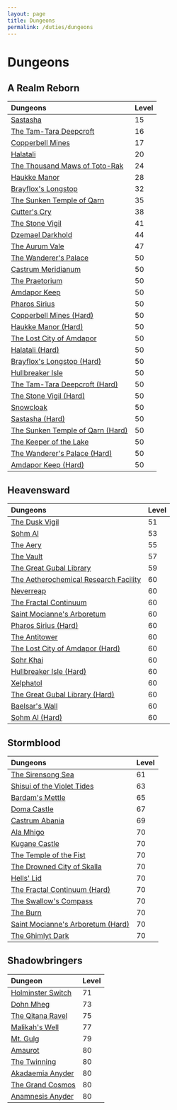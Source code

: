 ```yaml
---
layout: page
title: Dungeons
permalink: /duties/dungeons
---
```


# Dungeons

## A Realm Reborn

| Dungeons                                                                                           | Level |
|:---------------------------------------------------------------------------------------------------|:------|
| [Sastasha](/duties/dungeons/a-realm-reborn/sastasha)                                               | 15    |
| [The Tam-Tara Deepcroft](/duties/dungeons/a-realm-reborn/the-tam-tara-deepcroft)                   | 16    |
| [Copperbell Mines](/duties/dungeons/a-realm-reborn/copperbell-mines)                               | 17    |
| [Halatali](/duties/dungeons/a-realm-reborn/halatali)                                               | 20    |
| [The Thousand Maws of Toto-Rak](/duties/dungeons/a-realm-reborn/the-thousand-maws-of-toto-rak)     | 24    |
| [Haukke Manor](/duties/dungeons/a-realm-reborn/haukke-manor)                                       | 28    |
| [Brayflox's Longstop](/duties/dungeons/a-realm-reborn/brayfloxs-longstop)                          | 32    |
| [The Sunken Temple of Qarn](/duties/dungeons/a-realm-reborn/the-sunken-temple-of-qarn)             | 35    |
| [Cutter's Cry](/duties/dungeons/a-realm-reborn/cutters-cry)                                        | 38    |
| [The Stone Vigil](/duties/dungeons/a-realm-reborn/the-stone-vigil)                                 | 41    |
| [Dzemael Darkhold](/duties/dungeons/a-realm-reborn/dzemael-darkhold)                               | 44    |
| [The Aurum Vale](/duties/dungeons/a-realm-reborn/the-aurum-vale)                                   | 47    |
| [The Wanderer's Palace](/duties/dungeons/a-realm-reborn/the-wanderers-palace)                      | 50    |
| [Castrum Meridianum](/duties/dungeons/a-realm-reborn/castrum-meridianum)                           | 50    |
| [The Praetorium](/duties/dungeons/a-realm-reborn/the-praetorium)                                   | 50    |
| [Amdapor Keep](/duties/dungeons/a-realm-reborn/amdapor-keep)                                       | 50    |
| [Pharos Sirius](/duties/dungeons/a-realm-reborn/pharos-sirius)                                     | 50    |
| [Copperbell Mines (Hard)](/duties/dungeons/a-realm-reborn/copperbell-mines-hard)                   | 50    |
| [Haukke Manor (Hard)](/duties/dungeons/a-realm-reborn/haukke-manor-hard)                           | 50    |
| [The Lost City of Amdapor](/duties/dungeons/a-realm-reborn/the-lost-city-of-amdapor)               | 50    |
| [Halatali (Hard)](/duties/dungeons/a-realm-reborn/halatali-hard)                                   | 50    |
| [Brayflox's Longstop (Hard)](/duties/dungeons/a-realm-reborn/brayfloxs-longstop-hard)              | 50    |
| [Hullbreaker Isle](/duties/dungeons/a-realm-reborn/hullbreaker-isle)                               | 50    |
| [The Tam-Tara Deepcroft (Hard)](/duties/dungeons/a-realm-reborn/the-tam-tara-deepcroft-hard)       | 50    |
| [The Stone Vigil (Hard)](/duties/dungeons/a-realm-reborn/the-stone-vigil-hard)                     | 50    |
| [Snowcloak](/duties/dungeons/a-realm-reborn/snowcloak)                                             | 50    |
| [Sastasha (Hard)](/duties/dungeons/a-realm-reborn/sastasha-hard)                                   | 50    |
| [The Sunken Temple of Qarn (Hard)](/duties/dungeons/a-realm-reborn/the-sunken-temple-of-qarn-hard) | 50    |
| [The Keeper of the Lake](/duties/dungeons/a-realm-reborn/the-keeper-of-the-lake)                   | 50    |
| [The Wanderer's Palace (Hard)](/duties/dungeons/a-realm-reborn/the-wanderers-palace-hard)          | 50    |
| [Amdapor Keep (Hard)](/duties/dungeons/a-realm-reborn/amdapor-keep-hard)                           | 50    |

## Heavensward

| Dungeons                                                                                                    | Level |
|:------------------------------------------------------------------------------------------------------------|:------|
| [The Dusk Vigil](/duties/dungeons/heavensward/the-dusk-vigil)                                               | 51    |
| [Sohm Al](/duties/dungeons/heavensward/sohm-al)                                                             | 53    |
| [The Aery](/duties/dungeons/heavensward/the-aery)                                                           | 55    |
| [The Vault](/duties/dungeons/heavensward/the-vault)                                                         | 57    |
| [The Great Gubal Library](/duties/dungeons/heavensward/the-great-gubal-library)                             | 59    |
| [The Aetherochemical Research Facility](/duties/dungeons/heavensward/the-aetherochemical-research-facility) | 60    |
| [Neverreap](/duties/dungeons/heavensward/neverreap)                                                         | 60    |
| [The Fractal Continuum](/duties/dungeons/heavensward/the-fractal-continuum)                                 | 60    |
| [Saint Mocianne's Arboretum](/duties/dungeons/heavensward/saint-mociannes-arboretum)                        | 60    |
| [Pharos Sirius (Hard)](/duties/dungeons/heavensward/pharos-sirius-hard)                                     | 60    |
| [The Antitower](/duties/dungeons/heavensward/the-antitower)                                                 | 60    |
| [The Lost City of Amdapor (Hard)](/duties/dungeons/heavensward/the-lost-city-of-amdapor-hard)               | 60    |
| [Sohr Khai](/duties/dungeons/heavensward/sohr-khai)                                                         | 60    |
| [Hullbreaker Isle (Hard)](/duties/dungeons/heavensward/hullbreaker-isle-hard)                               | 60    |
| [Xelphatol](/duties/dungeons/heavensward/xelphatol)                                                         | 60    |
| [The Great Gubal Library (Hard)](/duties/dungeons/heavensward/the-great-gubal-library-hard)                 | 60    |
| [Baelsar's Wall](/duties/dungeons/heavensward/baelsars-wall)                                                | 60    |
| [Sohm Al (Hard)](/duties/dungeons/heavensward/sohm-al-hard)                                                 | 60    |

## Stormblood

| Dungeons                                                                                        | Level |
|:------------------------------------------------------------------------------------------------|:------|
| [The Sirensong Sea](/duties/dungeons/stormblood/the-sirensong-sea)                              | 61    |
| [Shisui of the Violet Tides](/duties/dungeons/stormblood/shisui-of-the-violet-tides)            | 63    |
| [Bardam's Mettle](/duties/dungeons/stormblood/bardams-mettle)                                   | 65    |
| [Doma Castle](/duties/dungeons/stormblood/doma-castle)                                          | 67    |
| [Castrum Abania](/duties/dungeons/stormblood/castrum-abania)                                    | 69    |
| [Ala Mhigo](/duties/dungeons/stormblood/ala-mhigo)                                              | 70    |
| [Kugane Castle](/duties/dungeons/stormblood/kugane-castle)                                      | 70    |
| [The Temple of the Fist](/duties/dungeons/stormblood/the-temple-of-the-fist)                    | 70    |
| [The Drowned City of Skalla](/duties/dungeons/stormblood/the-drowned-city-of-skalla)            | 70    |
| [Hells' Lid](/duties/dungeons/stormblood/hells-lid)                                             | 70    |
| [The Fractal Continuum (Hard)](/duties/dungeons/stormblood/the-fractal-continuum-hard)          | 70    |
| [The Swallow's Compass](/duties/dungeons/stormblood/the-swallows-compass)                       | 70    |
| [The Burn](/duties/dungeons/stormblood/the-burn)                                                | 70    |
| [Saint Mocianne's Arboretum (Hard)](/duties/dungeons/stormblood/saint-mociannes-arboretum-hard) | 70    |
| [The Ghimlyt Dark](/duties/dungeons/stormblood/the-ghimlyt-dark)                                | 70    |

## Shadowbringers

| Dungeon                                                                | Level |
|:-----------------------------------------------------------------------|:------|
| [Holminster Switch](/duties/dungeons/shadowbringers/holminster-switch) | 71    |
| [Dohn Mheg](/duties/dungeons/shadowbringers/dohn-mheg)                 | 73    |
| [The Qitana Ravel](/duties/dungeons/shadowbringers/the-qitana-ravel)   | 75    |
| [Malikah's Well](/duties/dungeons/shadowbringers/malikahs-well)        | 77    |
| [Mt. Gulg](/duties/dungeons/shadowbringers/mt-gulg)                    | 79    |
| [Amaurot](/duties/dungeons/shadowbringers/amaurot)                     | 80    |
| [The Twinning](/duties/dungeons/shadowbringers/the-twinning)           | 80    |
| [Akadaemia Anyder](/duties/dungeons/shadowbringers/akadaemia-anyder)   | 80    |
| [The Grand Cosmos](/duties/dungeons/shadowbringers/the-grand-cosmos)   | 80    |
| [Anamnesis Anyder](/duties/dungeons/shadowbringers/anamnesis-anyder)   | 80    |

